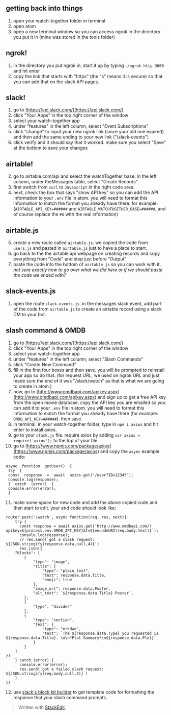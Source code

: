 ## getting back into things
1. open your watch-together folder in terminal
2. open atom
3. open a new terminal window so you can access ngrok in the directory you put it in (mine was stored in the tools folder)

## ngrok!
1. in the directory you put ngrok in, start it up by typing  `./ngrok http 3000` and hit enter
2. copy the link that starts with "https" (the "s" means it is secure) so that you can add that on the slack API pages.

## slack!
1. go to [https://api.slack.com/](https://api.slack.com/)
2. click "Your Apps" in the top right corner of the window
3. select your watch-together app
4. under "features" in the left column, select "Event Subscriptions"
5. click "change" to input your new ngrok link (since your old one expired) and then add the same ending to your new link ("/slack-events")
6. click verify and it should say that it worked. make sure you select "Save" at the bottom to save your changes

## airtable!
2. go to airtable.com/api and select the watchTogether base. in the left column, under theMessages table, select "Create Records"
3. first switch from `curl` to `JavaScript` in the right code area.
4. next, check the box that says "show API key" so you can add the API information to your `.env` file in atom. you will need to format this information to match the format you already have there. for example: (`AIRTABLE_API_KEY=######` and
`AIRTABLE_WATCHTOGETHER_BASE=######`, and of course replace the `#`s with the real information)

## airtable.js
5. create a new route called `airtable.js`. we copied the code from `users.js` and pasted in `airtable.js` just to have a place to start.
6. go back to the the airtable api webpage on creating records and copy everything from "Code" and stop just before "Output"
7. paste the code into the bottom of `airtable.js` so you can work with it.
*not sure exactly how to go over what we did here or if we should paste the code we ended with?*
## slack-events.js
1. open the route `slack-events.js`. in the messages slack event, add part of the code from `airtable.js` to create an airtable record using a slack DM to your bot.

## slash command & OMDB
1. go to [https://api.slack.com/](https://api.slack.com/)
2. click "Your Apps" in the top right corner of the window
3. select your watch-together app
4. under "features" in the left column, select "Slash Commands"
5. click "Create New Command"
6. fill in the first four boxes and then save. you will be prompted to reinstall your app so do that. (for request URL, we used on ngrok URL and just made sure the end of it was "/slack/watch" as that is what we are going to create in atom.)
7. now, go to [http://www.omdbapi.com/apikey.aspx](http://www.omdbapi.com/apikey.aspx) and sign up to get a free API key from the open movie database. copy the API key you are emailed so you can add it to your `.env` file in atom. you will need to format this information to match the format you already have there (for example: `OMDB_API_KEY=######`). then save.
8. in terminal, in your watch-together folder, type in `npm i axios` and hit enter to install axios.
9. go to your `slack.js` file. require axios by adding `var axios = require('axios');` to the top of your file.
10. go to [https://www.npmjs.com/package/axios](https://www.npmjs.com/package/axios) and copy the `async` example code: 
```
async  function  getUser()  {
 try  {
 const  response  =  await  axios.get('/user?ID=12345');
 console.log(response);
 }  catch  (error)  {
 console.error(error);
 }
```
11. make some space for new code and add the above copied code and then start to edit. your end code should look like:

```
router.post('/watch', async function(req, res, next){
    try {
      const response = await axios.get(`http://www.omdbapi.com/?apikey=${process.env.OMDB_API_KEY}&t=${encodeURI(req.body.text)}`);
      console.log(response);
      // res.send(`got a slash request: ${JSON.stringify(response.data,null,4)}`)
      res.json({
	"blocks": [
		{
			"type": "image",
			"title": {
				"type": "plain_text",
				"text": response.data.Title,
				"emoji": true
			},
			"image_url": response.data.Poster,
			"alt_text": `${response.data.Title} Poster`,
		},
		{
			"type": "divider"
		},
		{
			"type": "section",
			"text": {
				"type": "mrkdwn",
				"text": `The ${response.data.Type} you requested is ${response.data.Title}. \n\n*Plot Summary*\n${response.data.Plot}`
			}
		}
	]
})
    } catch (error) {
      console.error(error);
      res.send(`got a failed slash request: ${JSON.stringify(req.body,null,4)}`)
    }
})
```
12. use [slack's block kit builder](https://app.slack.com/block-kit-builder) to get template code for formatting the response that your slash command prompts.

> Written with [StackEdit](https://stackedit.io/).
<!--stackedit_data:
eyJoaXN0b3J5IjpbMTc1Nzg0NzMxMiwtMTQzOTc0MTk2LC0xMz
g5MjM2NjYyLDEyODgzNjQ3MTIsMTYyMTA3MDQ5NCw0OTAwMTkz
NjksLTE4NDQ1NDMxNjIsNzMwOTk4MTE2XX0=
-->